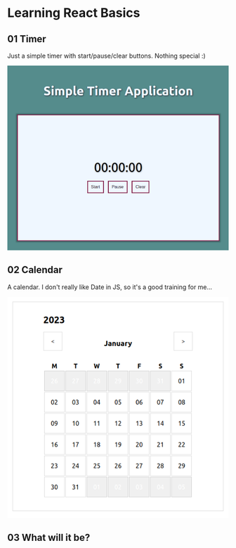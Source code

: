 # Learning React Basics

## 01 Timer

Just a simple timer with start/pause/clear buttons. Nothing special :)

![Screenshot](screens/timer.png)

## 02 Calendar

A calendar. I don't really like Date in JS, so it's a good training for me...

![Screenshot](screens/calendar.png)

## 03 What will it be?